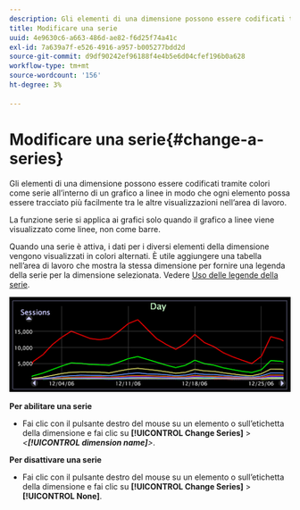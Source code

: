 ```yaml
---
description: Gli elementi di una dimensione possono essere codificati tramite colori come serie all’interno di un grafico a linee in modo che ogni elemento possa essere tracciato più facilmente tra le altre visualizzazioni nell’area di lavoro.
title: Modificare una serie
uuid: 4e9630c6-a663-486d-ae82-f6d25f74a41c
exl-id: 7a639a7f-e526-4916-a957-b005277bdd2d
source-git-commit: d9df90242ef96188f4e4b5e6d04cfef196b0a628
workflow-type: tm+mt
source-wordcount: '156'
ht-degree: 3%

---
```


# Modificare una serie{#change-a-series}

Gli elementi di una dimensione possono essere codificati tramite colori come serie all’interno di un grafico a linee in modo che ogni elemento possa essere tracciato più facilmente tra le altre visualizzazioni nell’area di lavoro.

La funzione serie si applica ai grafici solo quando il grafico a linee viene visualizzato come linee, non come barre.

Quando una serie è attiva, i dati per i diversi elementi della dimensione vengono visualizzati in colori alternati. È utile aggiungere una tabella nell’area di lavoro che mostra la stessa dimensione per fornire una legenda della serie per la dimensione selezionata. Vedere [Uso delle legende della serie](../../../../home/c-get-started/c-analysis-vis/c-tables/c-srs-leg.md#concept-c48042a705524bc4b63cd6f24874cc12).

![](assets/vis_LineGraph_Series.png)

**Per abilitare una serie**

* Fai clic con il pulsante destro del mouse su un elemento o sull’etichetta della dimensione e fai clic su **[!UICONTROL Change Series]** > *&lt;**[!UICONTROL dimension name]**>*.

**Per disattivare una serie**

* Fai clic con il pulsante destro del mouse su un elemento o sull’etichetta della dimensione e fai clic su **[!UICONTROL Change Series]** > **[!UICONTROL None]**.
